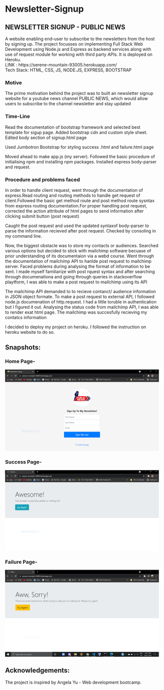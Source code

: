 # Newsletter-Signup
<h2> NEWSLETTER SIGNUP - PUBLIC NEWS</h2>
A website enabling end-user to subscribe to the newsletters from the host by signing up. The project focusses on  implementing Full Stack Web Development using Node.js and Express as backend services along with use of request module for working with third party APIs. It is deployed on Heroku. </br>
LINK : https://serene-mountain-93005.herokuapp.com/  </br>
Tech Stack: HTML, CSS, JS, NODE.JS, EXPRESS, BOOTSTRAP

<h3> Motive </h3> 
<p> The prime motivation behind the project was to built an newsletter signup website for a youtube news channel PUBLIC NEWS, which would allow users to subscribe to the channel newsletter and stay updated</p>

<h3>Time-Line</h3>
<p>Read the documentation of bootstrap framework and selected best template for sigup page. Added bootstrap cdn and custom style sheet. Edited body section of signup.html page</p> 
<p>Used Jumbotron Bootstrap for styling success .html and failure.html page</p>
<p>Moved ahead to make app.js (my server). Followed the basic procedure of initialising npm and installing npm packages. Installed express body-parser and request.</p>

<h3>Procedure and problems faced</h3>
<p>In order to handle client request, went through the documentation of express.Read routing and routing methods to handle get request of client.Followed the basic get method route and post method route sysntax from express routing documentation.For proper handling post request, corrected the action attribute of html pages to send information after clicking submit button (post request)</p>
<p>Caught the post request and used the updated syntaxof body-parser to parse the information recieved after post request. Checked by consoling in my command line.</p> 
<p>Now, the biggest obstacle was to store my contacts or audiences. Searched various options but decided to stick with mailchimp software becuase of prior understanding of its documentaion via a webd course. Went through the documentation of mailchimp API to hanlde post request to mailchimp server. Faced problems during analysing the format of information to be sent. I made myself familiarize with post rquest syntax and after searching through documenationa and going through queries in stackoverflow playtform, I was able to make a post request to mailchimp using its API</p>
<p>The mailchimp API demanded to to recieve contanct/ audience information in JSON object formate. To make a post request to external API, I followed node.js documenation of http.request. I had a little toruble in authentication but I figured it out. Analysing the status code from mailchimp API, I was able to render exat html page. The mailchimp was succesfully recieving my contatcs information</p> 
<p>I decided to deploy my project on heroku. I followed the instruction on heroku website to do so.</p>


## Snapshots:
### Home Page-
<img alt="home-image" src="IMAGES/signup page.PNG">

### Success Page-
<img alt="success-image" src="IMAGES/success page.PNG">

### Failure Page-
<img alt="failure-image" src="IMAGES/failure page.PNG">

## Acknowledgements:
The project is inspired by Angela Yu - Web development bootcamp.
